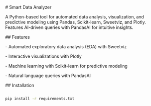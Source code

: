 \# Smart Data Analyzer



A Python-based tool for automated data analysis, visualization, and predictive modeling using Pandas, Scikit-learn, Sweetviz, and Plotly. Features AI-driven queries with PandasAI for intuitive insights.



\## Features

\- Automated exploratory data analysis (EDA) with Sweetviz

\- Interactive visualizations with Plotly

\- Machine learning with Scikit-learn for predictive modeling

\- Natural language queries with PandasAI



\## Installation

```bash

pip install -r requirements.txt

